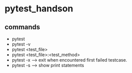 # pytest_handson

## commands

- pytest
- pytest -v
- pytest <test_file>
- pytest <test_file>:<test_method>
- pytest -x --> exit when encountered first failed testcase.
- pytest -s --> show print statements
